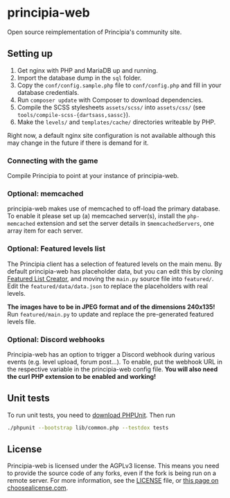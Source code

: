 # principia-web
Open source reimplementation of Principia's community site.

## Setting up
1. Get nginx with PHP and MariaDB up and running.
1. Import the database dump in the `sql` folder.
1. Copy the `conf/config.sample.php` file to `conf/config.php` and fill in your database credentials.
1. Run `composer update` with Composer to download dependencies.
1. Compile the SCSS stylesheets `assets/scss/` into `assets/css/` (see `tools/compile-scss-{dartsass,sassc}`).
1. Make the `levels/` and `templates/cache/` directories writeable by PHP.

Right now, a default nginx site configuration is not available although this may change in the future if there is demand for it.

### Connecting with the game
Compile Principia to point at your instance of principia-web.

### Optional: memcached
principia-web makes use of memcached to off-load the primary database. To enable it please set up (a) memcached server(s), install the `php-memcached` extension and set the server details in `$memcachedServers`, one array item for each server.

### Optional: Featured levels list
The Principia client has a selection of featured levels on the main menu. By default principia-web has placeholder data, but you can edit this by cloning [Featured List Creator](https://github.com/principia-preservation-project/featured-list-creator), and moving the `main.py` source file into `featured/`. Edit the `featured/data/data.json` to replace the placeholders with real levels.

**The images have to be in JPEG format and of the dimensions 240x135!** Run `featured/main.py` to update and replace the pre-generated featured levels file.

### Optional: Discord webhooks
Principia-web has an option to trigger a Discord webhook during various events (e.g. level upload, forum post...). To enable, put the webhook URL in the respective variable in the principia-web config file. **You will also need the curl PHP extension to be enabled and working!**

## Unit tests
To run unit tests, you need to [download PHPUnit](https://phpunit.de/getting-started/phpunit-10.html). Then run

```bash
./phpunit --bootstrap lib/common.php --testdox tests
```

## License
Principia-web is licensed under the AGPLv3 license. This means you need to provide the source code of any forks, even if the fork is being run on a remote server. For more information, see the [LICENSE](https://github.com/principia-preservation-project/principia-web/blob/master/LICENSE) file, or [this page on choosealicense.com](https://choosealicense.com/licenses/agpl-3.0/).
